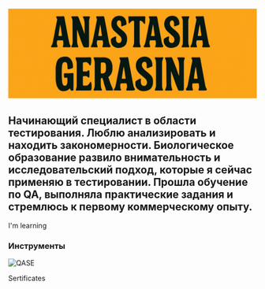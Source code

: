 ![Header](https://github.com/azkanya/azkanya/blob/main/assets/header_final.png)

## Начинающий специалист в области тестирования. Люблю анализировать и находить закономерности. Биологическое образование развило внимательность и исследовательский подход, которые я сейчас применяю в тестировании. Прошла обучение по QA, выполняла практические задания и стремлюсь к первому коммерческому опыту.

I'm learning

### Инструменты
![QASE](https://img.shields.io/badge/-QASE-#4F46DC)


Sertificates


